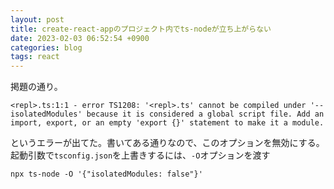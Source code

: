 ```yaml
---
layout: post
title: create-react-appのプロジェクト内でts-nodeが立ち上がらない
date: 2023-02-03 06:52:54 +0900
categories: blog
tags: react
---
```


掲題の通り。

```shell
<repl>.ts:1:1 - error TS1208: '<repl>.ts' cannot be compiled under '--isolatedModules' because it is considered a global script file. Add an import, export, or an empty 'export {}' statement to make it a module.
```

というエラーが出てた。書いてある通りなので、このオプションを無効にする。起動引数で`tsconfig.json`を上書きするには、`-O`オプションを渡す

```shell
npx ts-node -O '{"isolatedModules: false"}'
```

